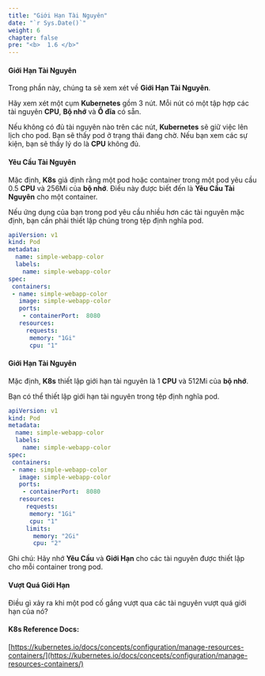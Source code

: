 ```yaml
---
title: "Giới Hạn Tài Nguyên"
date: "`r Sys.Date()`"
weight: 6
chapter: false
pre: "<b>  1.6 </b>"
---
```


#### Giới Hạn Tài Nguyên

Trong phần này, chúng ta sẽ xem xét về **Giới Hạn Tài Nguyên**.

Hãy xem xét một cụm **Kubernetes** gồm 3 nút. Mỗi nút có một tập hợp các tài nguyên **CPU**, **Bộ nhớ** và **Ổ đĩa** có sẵn.

Nếu không có đủ tài nguyên nào trên các nút, **Kubernetes** sẽ giữ việc lên lịch cho pod. Bạn sẽ thấy pod ở trạng thái đang chờ. Nếu bạn xem các sự kiện, bạn sẽ thấy lý do là **CPU** không đủ.

#### Yêu Cầu Tài Nguyên

Mặc định, **K8s** giả định rằng một pod hoặc container trong một pod yêu cầu 0.5 **CPU** và 256Mi của **bộ nhớ**. Điều này được biết đến là **Yêu Cầu Tài Nguyên** cho một container.

Nếu ứng dụng của bạn trong pod yêu cầu nhiều hơn các tài nguyên mặc định, bạn cần phải thiết lập chúng trong tệp định nghĩa pod.

```yaml
apiVersion: v1
kind: Pod
metadata:
  name: simple-webapp-color
  labels:
    name: simple-webapp-color
spec:
 containers:
 - name: simple-webapp-color
   image: simple-webapp-color
   ports:
    - containerPort:  8080
   resources:
     requests:
      memory: "1Gi"
      cpu: "1"
```

#### Giới Hạn Tài Nguyên

Mặc định, **K8s** thiết lập giới hạn tài nguyên là 1 **CPU** và 512Mi của **bộ nhớ**.

Bạn có thể thiết lập giới hạn tài nguyên trong tệp định nghĩa pod.

```yaml
apiVersion: v1
kind: Pod
metadata:
  name: simple-webapp-color
  labels:
    name: simple-webapp-color
spec:
 containers:
 - name: simple-webapp-color
   image: simple-webapp-color
   ports:
    - containerPort:  8080
   resources:
     requests:
      memory: "1Gi"
      cpu: "1"
     limits:
       memory: "2Gi"
       cpu: "2"
```

Ghi chú: Hãy nhớ **Yêu Cầu** và **Giới Hạn** cho các tài nguyên được thiết lập cho mỗi container trong pod.

#### Vượt Quá Giới Hạn

Điều gì xảy ra khi một pod cố gắng vượt qua các tài nguyên vượt quá giới hạn của nó?

#### K8s Reference Docs:
[https://kubernetes.io/docs/concepts/configuration/manage-resources-containers/](https://kubernetes.io/docs/concepts/configuration/manage-resources-containers/)
